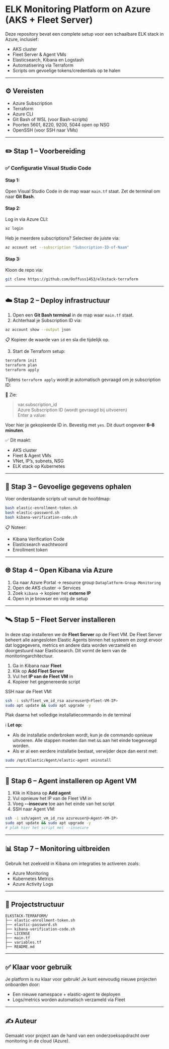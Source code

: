 # ELK Monitoring Platform on Azure (AKS + Fleet Server)

Deze repository bevat een complete setup voor een schaalbare ELK stack in Azure, inclusief:
- AKS cluster  
- Fleet Server & Agent VMs  
- Elasticsearch, Kibana en Logstash  
- Automatisering via Terraform  
- Scripts om gevoelige tokens/credentials op te halen  

---

## ⚙️ Vereisten

- Azure Subscription  
- Terraform  
- Azure CLI  
- Git Bash of WSL (voor Bash-scripts)  
- Poorten 5601, 8220, 9200, 5044 open op NSG  
- OpenSSH (voor SSH naar VMs)  

---

## ✏️ Stap 1 – Voorbereiding

### ✅ Configuratie Visual Studio Code

#### Stap 1:
Open Visual Studio Code in de map waar `main.tf` staat. Zet de terminal om naar **Git Bash**.

#### Stap 2:
Log in via Azure CLI:

```bash
az login
```

Heb je meerdere subscriptions? Selecteer de juiste via:

```bash
az account set --subscription "Subscription-ID-of-Naam"
```

#### Stap 3:
Kloon de repo via:

```bash
git clone https://github.com/Ooffuss1453/elkstack-terraform
```

---

## ☁️ Stap 2 – Deploy infrastructuur

1. Open een **Git Bash terminal** in de map waar `main.tf` staat.
2. Achterhaal je Subscription ID via:

```bash
az account show --output json
```

📋 Kopieer de waarde van `id` en sla die tijdelijk op.

3. Start de Terraform setup:

```bash
terraform init
terraform plan
terraform apply
```

Tijdens `terraform apply` wordt je automatisch gevraagd om je subscription ID:

📸 Zie:  
> var.subscription_id  
> Azure Subscription ID (wordt gevraagd bij uitvoeren)  
> Enter a value:

Voer hier je gekopieerde ID in. Bevestig met `yes`. Dit duurt ongeveer **6–8 minuten**.

✅ Dit maakt:  
- AKS cluster  
- Fleet & Agent VMs  
- VNet, IP’s, subnets, NSG  
- ELK stack op Kubernetes  

---

## 🔐 Stap 3 – Gevoelige gegevens ophalen

Voer onderstaande scripts uit vanuit de hoofdmap:

```bash
bash elastic-enrollment-token.sh
bash elastic-password.sh
bash kibana-verification-code.sh
```

📋 Noteer:
- Kibana Verification Code  
- Elasticsearch wachtwoord  
- Enrollment token  

---

## 🌐 Stap 4 – Open Kibana via Azure

1. Ga naar Azure Portal → resource group `Dataplatform-Group-Monitoring`  
2. Open de AKS cluster → Services  
3. Zoek `kibana` → kopieer het **externe IP**  
4. Open in je browser en volg de setup  

---

## 🛰️ Stap 5 – Fleet Server installeren

In deze stap installeren we de **Fleet Server** op de Fleet VM. De Fleet Server beheert alle aangesloten Elastic Agents binnen het systeem en zorgt ervoor dat loggegevens, metrics en andere data worden verzameld en doorgestuurd naar Elasticsearch. Dit vormt de kern van de monitoringarchitectuur.

1. Ga in Kibana naar **Fleet**  
2. Klik op **Add Fleet Server**  
3. Vul het **IP van de Fleet VM** in  
4. Kopieer het gegenereerde script  

SSH naar de Fleet VM:

```bash
ssh -i ssh/fleet_vm_id_rsa azureuser@<Fleet-VM-IP>
sudo apt update && sudo apt upgrade -y
```

Plak daarna het volledige installatiecommando in de terminal

ℹ️ **Let op:**  
- Als de installatie onderbroken wordt, kun je de commando opnieuw uitvoeren. Alle stappen moeten dan met `&&` aan het einde toegevoegd worden.
- Als er al een eerdere installatie bestaat, verwijder deze dan eerst met:

```bash
sudo /opt/Elastic/Agent/elastic-agent uninstall
```
---

## 🤖 Stap 6 – Agent installeren op Agent VM

1. Klik in Kibana op **Add agent**  
2. Vul opnieuw het IP van de Fleet VM in  
3. Voeg **--insecure** toe aan het einde van het script  
4. SSH naar Agent VM:

```bash
ssh -i ssh/agent_vm_id_rsa azureuser@<Agent-VM-IP>
sudo apt update && sudo apt upgrade -y
# plak hier het script met --insecure
```

---

## 📊 Stap 7 – Monitoring uitbreiden

Gebruik het zoekveld in Kibana om integraties te activeren zoals:
- Azure Monitoring  
- Kubernetes Metrics  
- Azure Activity Logs  

---

## 📁 Projectstructuur

```
ELKSTACK-TERRAFORM/
├── elastic-enrollment-token.sh
├── elastic-password.sh
├── kibana-verification-code.sh
├── LICENSE
├── main.tf
├── variables.tf
├── README.md
```

---

## ✅ Klaar voor gebruik

Je platform is nu klaar voor gebruik! Je kunt eenvoudig nieuwe projecten onboarden door:
- Een nieuwe namespace + elastic-agent te deployen
- Logs/metrics worden automatisch verzameld via Fleet

---

## ✍️ Auteur

Gemaakt voor project aan de hand van een onderzoeksopdracht over monitoring in de cloud (Azure).
